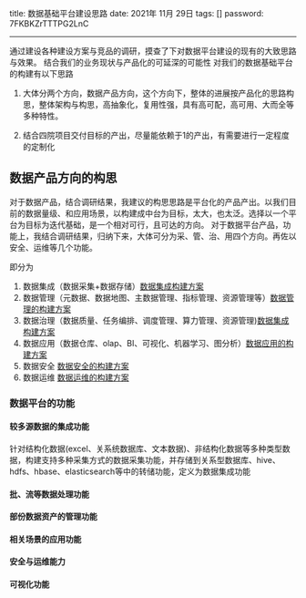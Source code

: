 title:  数据基础平台建设思路
date:  2021年 11月 29日
tags: []
password: 7FKBKZrTTTPG2LnC

---
 <!--more-->

 通过建设各种建设方案与竞品的调研，摸查了下对数据平台建设的现有的大致思路与效果。
 结合我们的业务现状与产品化的可延深的可能性
 对我们的数据基础平台的构建有以下思路

1. 大体分两个方向，数据产品方向，这个方向下，整体的进展按产品化的思路构思，整体架构与构思，高抽象化，复用性强，具有高可配，高可用、大而全等多种特性。 

2. 结合四院项目交付目标的产出，尽量能依赖于1的产出，有需要进行一定程度的定制化

## 数据产品方向的构思

对于数据产品，结合调研结果，我建议的构思思路是平台化的产品产出。以我们目前的数据量级、和应用场景，以构建成中台为目标，太大，也太泛。选择以一个平台为目标为迭代基础，是一个相对可行，且可达的方向。
对于数据平台产品，功能上，我结合调研结果，归纳下来，大体可分为采、管、治、用四个方向。再佐以安全、运维等几个功能。

即分为

1. 数据集成（数据采集+数据存储）[数据集成构建方案](../数据集成的构建方案/)
2. 数据管理（元数据、数据地图、主数据管理、指标管理、资源管理等）[数据管理的构建方案](../数据管理的构建方案/)
3. 数据治理（数据质量、任务编排、调度管理、算力管理、资源管理)[数据集成构建方案](../数据集成的构建方案/)
4. 数据应用（数据仓库、olap、BI、可视化、机器学习、图分析）[数据应用的构建方案](../数据应用的构建方案/)
5. 数据安全 [数据安全的构建方案](../数据安全的构建方案/)
6. 数据运维 [数据运维的构建方案](../数据运维的构建方案/)


### 数据平台的功能

#### 较多源数据的集成功能

针对结构化数据(excel、关系统数据库、文本数据)、非结构化数据等多种类型数据，构建支持多种采集方式的数据采集功能，并存储到关系型数据库、hive、hdfs、hbase、elasticsearch等中的转储功能，定义为数据集成功能

#### 批、流等数据处理功能
#### 部份数据资产的管理功能
#### 相关场景的应用功能
#### 安全与运维能力
#### 可视化功能
